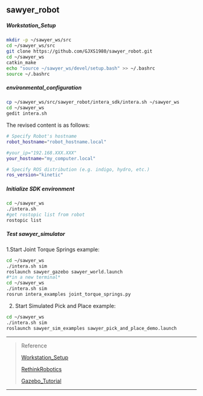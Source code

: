 ## sawyer_robot
##### Workstation_Setup
```bash
mkdir -p ~/sawyer_ws/src
cd ~/sawyer_ws/src
git clone https://github.com/GJXS1980/sawyer_robot.git
cd ~/sawyer_ws
catkin_make
echo "source ~/sawyer_ws/devel/setup.bash" >> ~/.bashrc
source ~/.bashrc
```

##### environmental_configuration
```bash
cp ~/sawyer_ws/src/sawyer_robot/intera_sdk/intera.sh ~/sawyer_ws
cd ~/sawyer_ws
gedit intera.sh
```
The revised content is as follows:
```bash
# Specify Robot's hostname
robot_hostname="robot_hostname.local"

#your_ip="192.168.XXX.XXX"
your_hostname="my_computer.local"

# Specify ROS distribution (e.g. indigo, hydro, etc.)
ros_version="kinetic"
```

##### Initialize SDK environment
```bash
cd ~/sawyer_ws
./intera.sh
#get rostopic list from robot
rostopic list
```

##### Test sawyer_simulator
1.Start Joint Torque Springs example:
```bash
cd ~/sawyer_ws
./intera.sh sim
roslaunch sawyer_gazebo sawyer_world.launch
#*in a new terminal*
cd ~/sawyer_ws
./intera.sh sim
rosrun intera_examples joint_torque_springs.py
```
2. Start Simulated Pick and Place example:
```bash
cd ~/sawyer_ws
./intera.sh sim
roslaunch sawyer_sim_examples sawyer_pick_and_place_demo.launch
```

****************************************
>Reference
>
>[Workstation_Setup](http://sdk.rethinkrobotics.com/intera/Workstation_Setup)
>
>[RethinkRobotics](https://github.com/RethinkRobotics)
>
>[Gazebo_Tutorial](http://sdk.rethinkrobotics.com/intera/Gazebo_Tutorial)

****************************************







